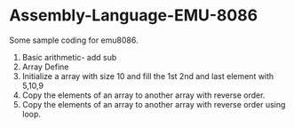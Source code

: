 # Assembly-Language-EMU-8086
Some sample coding for emu8086.

1. Basic arithmetic- add sub
2. Array Define
3. Initialize a array with size 10 and fill the 1st 2nd and last element with 5,10,9
4. Copy the elements of an array to another array with reverse order.
5. Copy the elements of an array to another array with reverse order using loop.

